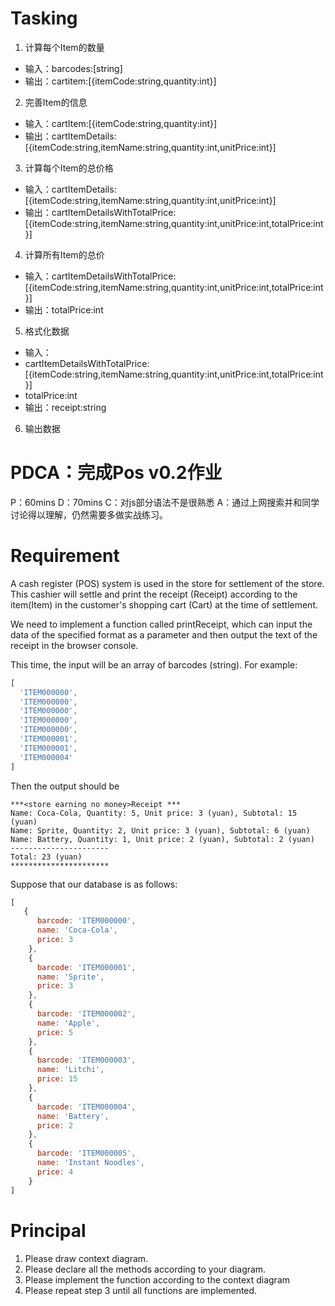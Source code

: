 # Tasking
1. 计算每个Item的数量
- 输入：barcodes:[string]
- 输出：cartitem:[{itemCode:string,quantity:int}]
2. 完善Item的信息
- 输入：cartItem:[{itemCode:string,quantity:int}]
- 输出：cartItemDetails:[{itemCode:string,itemName:string,quantity:int,unitPrice:int}]
3. 计算每个Item的总价格
- 输入：cartItemDetails:[{itemCode:string,itemName:string,quantity:int,unitPrice:int}]
- 输出：cartItemDetailsWithTotalPrice:[{itemCode:string,itemName:string,quantity:int,unitPrice:int,totalPrice:int}]
4. 计算所有Item的总价
- 输入：cartItemDetailsWithTotalPrice:[{itemCode:string,itemName:string,quantity:int,unitPrice:int,totalPrice:int}]
- 输出：totalPrice:int
5. 格式化数据
- 输入：
 - cartItemDetailsWithTotalPrice:[{itemCode:string,itemName:string,quantity:int,unitPrice:int,totalPrice:int}]
 - totalPrice:int
- 输出：receipt:string
6. 输出数据

# PDCA：完成Pos v0.2作业
P：60mins
D：70mins
C：对js部分语法不是很熟悉
A：通过上网搜索并和同学讨论得以理解，仍然需要多做实战练习。


# Requirement
A cash register (POS) system is used in the store for settlement of the store. This cashier will settle and print the receipt (Receipt) according to the item(Item) in the customer's shopping cart (Cart) at the time of settlement.

We need to implement a function called printReceipt, which can input the data of the specified format as a parameter and then output the text of the receipt in the browser console.

This time, the input will be an array of barcodes (string). For example:
```javascript
[
  'ITEM000000',
  'ITEM000000',
  'ITEM000000',
  'ITEM000000',
  'ITEM000000',
  'ITEM000001',
  'ITEM000001',
  'ITEM000004'
]
```

Then the output should be 
```
***<store earning no money>Receipt ***
Name: Coca-Cola, Quantity: 5, Unit price: 3 (yuan), Subtotal: 15 (yuan)
Name: Sprite, Quantity: 2, Unit price: 3 (yuan), Subtotal: 6 (yuan)
Name: Battery, Quantity: 1, Unit price: 2 (yuan), Subtotal: 2 (yuan)
----------------------
Total: 23 (yuan)
**********************
```

Suppose that our database is as follows:
```javascript
[
   {
      barcode: 'ITEM000000',
      name: 'Coca-Cola',
      price: 3
    },
    {
      barcode: 'ITEM000001',
      name: 'Sprite',
      price: 3
    },
    {
      barcode: 'ITEM000002',
      name: 'Apple',
      price: 5
    },
    {
      barcode: 'ITEM000003',
      name: 'Litchi',
      price: 15
    },
    {
      barcode: 'ITEM000004',
      name: 'Battery',
      price: 2
    },
    {
      barcode: 'ITEM000005',
      name: 'Instant Noodles',
      price: 4
    }
]
```

# Principal

1. Please draw context diagram.
2. Please declare all the methods according to your diagram.
3. Please implement the function according to the context diagram
4. Please repeat step 3 until all functions are implemented.
